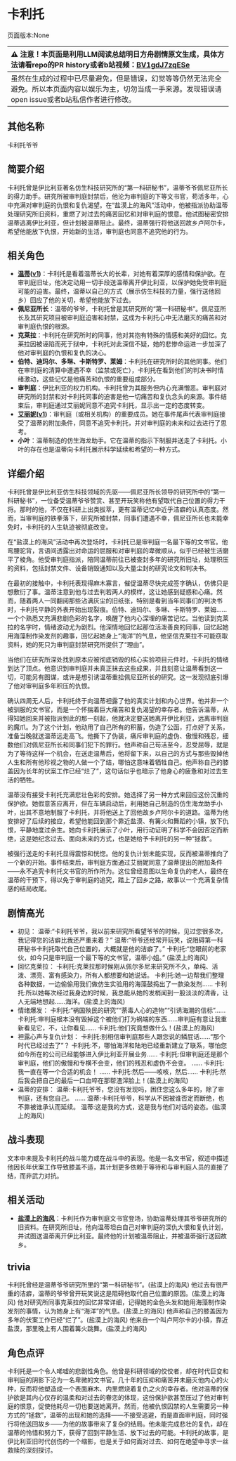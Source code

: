 # 卡利托
页面版本:None
 

| :warning: 注意！本页面是利用LLM阅读总结明日方舟剧情原文生成，具体方法请看repo的PR history或者b站视频：[BV1gdJ7zqESe](https://www.bilibili.com/video/BV1gdJ7zqESe/)         |
|:----------------------------|
| 虽然在生成的过程中已尽量避免，但是错误，幻觉等等仍然无法完全避免。所以本页面内容以娱乐为主，切勿当成一手来源。发现错误请open issue或者b站私信作者进行修改。|



## 其他名称
卡利托爷爷
## 简要介绍
卡利托曾是伊比利亚著名仿生科技研究所的“第一科研秘书”，温蒂爷爷佩尼亚所长的得力助手。研究所被审判庭封禁后，他沦为审判庭的下等文书官，苟活多年，心中充满对审判庭的仇恨和复仇渴望。在“盐漠上的海风”活动中，他被指派协助温蒂处理研究所旧资料，重燃了对过去的痛苦回忆和对审判庭的恨意。他试图秘密安排温蒂逃离伊比利亚，但计划被温蒂阻止。最终，温蒂强行将他送回故乡卢阿尔卡，希望他能放下仇恨，开始新的生活，审判庭也同意不追究他的行为。
## 相关角色
-   **[温蒂](char_400_weedy.md)([v1](../chars/char_400_weedy.md))**：卡利托是看着温蒂长大的长辈，对她有着深厚的感情和保护欲。在审判庭旧址，他决定动用一切手段送温蒂离开伊比利亚，以保护她免受审判庭可能的迫害。最终，温蒂以自己的方式（展示仿生科技的力量，强行送他回乡）回应了他的关切，希望他能放下过去。
-   **佩尼亚所长**：温蒂的爷爷，卡利托曾是其研究所的“第一科研秘书”。佩尼亚所长及其研究项目被审判庭迫害和封禁，这成为卡利托心中无法磨灭的痛苦和对审判庭仇恨的根源。
-   **克莱拉**：卡利托在研究所时的同事，他对其抱有特殊的情感和美好的回忆。克莱拉因被诬陷而死于狱中，卡利托对此深信不疑，她的悲惨命运进一步加深了他对审判庭的仇恨和复仇的决心。
-   **伯特、迪玛尔、多琳、卡斯特罗、莱姆**：卡利托在研究所时的其他同事。他们在审判庭的清算中遭遇不幸（监禁或死亡），卡利托在看到他们的判决书时情绪激动，这些记忆是他痛苦和仇恨的重要组成部分。
-   **审判庭**：伊比利亚的权力机构。卡利托曾为其服务但内心充满憎恶。审判庭对研究所的封禁和对卡利托同事的迫害是他一切痛苦和复仇念头的来源。事件结束后，审判庭通过艾丽妮同意不追究卡利托，显示出一定的态度转变。
-   **[艾丽妮](char_4009_irene.md)([v1](../chars/char_4009_irene.md))**：审判庭（或相关机构）的重要成员。她在事件尾声代表审判庭接受了温蒂的附加条件，同意不追究卡利托，并对审判庭的未来和过去进行了思考。
-   **小叶**：温蒂制造的仿生海龙助手。它在温蒂的指示下制服并送走了卡利托。小叶的存在也是温蒂向卡利托展示科学延续和希望的一种方式。
## 详细介绍
卡利托曾是伊比利亚仿生科技领域的先驱——佩尼亚所长领导的研究所中的“第一科研秘书”，一位备受温蒂爷爷赞赏、甚至开玩笑称他有望取代自己位置的得力干将。那时的他，不仅在科研上出类拔萃，更有温蒂记忆中近乎洁癖的认真态度。然而，当审判庭的铁拳落下，研究所被封禁，同事们遭遇不幸，佩尼亚所长也未能幸免时，卡利托的人生轨迹被彻底改变。

在“盐漠上的海风”活动中再次登场时，卡利托已是审判庭一名最下等的文书官。他弯腰驼背，言语间透露出对命运的屈服和对审判庭的卑微顺从，似乎已经被生活磨平了棱角。他受审判庭指派，陪同温蒂前往已被查封多年的研究所旧址，处理积压的资料，包括封禁文件、设备销毁通知以及大量尘封的研究论文和判决书。

在最初的接触中，卡利托表现得麻木寡言，催促温蒂尽快完成签字确认，仿佛只是想敷衍了事。温蒂注意到他与过去判若两人的模样，这让她感到疑惑和心痛。然而，随着两人一同翻阅那些沾满灰尘的旧纸张，特别是看到当年同事们的判决书时，卡利托平静的外表开始出现裂痕。伯特、迪玛尔、多琳、卡斯特罗、莱姆……一个个熟悉又充满悲剧色彩的名字，唤醒了他内心深埋的痛苦记忆。当他读到克莱拉的名字时，情绪波动尤为剧烈。他深情地回忆起那位活泼善良的同事，回忆起她用海藻制作染发剂的趣事，回忆起她身上“海洋”的气息，他坚信克莱拉不可能窃取资料，她的死只为审判庭封禁研究所提供了“理由”。

当他们在研究所深处找到原本应被彻底销毁的核心实验项目元件时，卡利托的情绪到达了顶点。他意识到审判庭并未真正抹去这些成果，并且刻意让温蒂看到这一切，可能另有图谋，或许是想引诱温蒂重拾佩尼亚所长的研究。这一发现彻底引爆了他对审判庭多年积压的仇恨。

确认四周无人后，卡利托终于向温蒂袒露了他的真实计划和内心世界。他并非一个被驯服的文书官，而是一个怀揣着巨大痛苦和复仇渴望的幸存者。他告诉温蒂，从得知她回来并被指派到此的那一刻起，他就决定要送她离开伊比利亚，远离审判庭的魔爪。为了这个计划，他动用了自己所有的积蓄，伪造了公函，打点好了关系，准备当晚就送温蒂远走高飞。他撕下了伪装，痛斥审判庭的虚伪、傲慢和残忍，细数他们对佩尼亚所长和同事们犯下的罪行。他声称自己苟活至今，忍受屈辱，就是为了等待这样一个机会，在送走温蒂后，他将留下来，以自己的方式与那些毁掉他人生和所有他珍视之物的人做一个了结，哪怕这意味着牺牲自己。他声称自己的膝盖因为长年的伏案工作已经“烂了”，这句话似乎也暗示了他身心的疲惫和对过去生活的牺牲。

温蒂没有接受卡利托充满悲壮色彩的安排。她选择了另一种方式来回应这份沉重的保护欲。她假意答应离开，但在车辆启动后，利用她自己制造的仿生海龙助手小叶，出其不意地制服了卡利托，并将他送上了回他故乡卢阿尔卡的道路。温蒂为他安排好了后续的接应，希望他能回到那个靠近盐漠、有篝火和舞蹈的小镇，放下仇恨，平静地度过余生。她向卡利托展示了小叶，用行动证明了科学不会因否定而断绝，这是她纪念过去、面向未来的方式，也是她给予卡利托的另一种“拯救”。

被强行送走的卡利托显得震惊和恍惚。他的复仇计划未能实现，反而被温蒂推向了一个新的开始。事件结束后，审判庭方面通过艾丽妮同意了温蒂提出的附加条件——永不追究卡利托文书官的所作所为。这位曾经意图以生命复仇的老人，最终在温蒂的干预下，得以免于审判庭的追究，踏上了回乡之路，故事以一个充满复杂情感的结局收尾。
## 剧情高光
*   初见：
    温蒂:“卡利托爷爷，我以前来研究所看望爷爷的时候，见过您很多次，我记得您的洁癖比我还严重来着？”
    温蒂:“爷爷还经常开玩笑，说阻碍第一科研秘书卡利托取代自己位置的，大概就是他的洁癖了。”
    卡利托:“您眼前的老家伙，如今只是审判庭一个最下等的文书官，温蒂小姐。” (盐漠上的海风)
*   回忆克莱拉：
    卡利托:克莱拉那时候刚从佩尔多尼来研究所不久，单纯、活泼、漂亮、富有感染力，所有人都想要和她说话。
    卡利托:她一边帮我们整理各种数据，一边偷偷用我们做仿生实验用的海藻鼓捣出了一款染发剂......
    卡利托:所以她每次经过我身边的时候，我总能从她的发梢闻到一股淡淡的清香，让人无端地想起......海洋。(盐漠上的海风)
*   情绪爆发：
    卡利托:“祸国殃民的研究”“荼毒人心的造物”“引诱海潮的信标”......
    卡利托:审判庭根本没有毁掉这个被他们打为祸端的东西......审判庭有意让我重新看见它，不，让你看见......
    卡利托:他们究竟想做什么！(盐漠上的海风)
*   袒露心声与复仇计划：
    卡利托:别相信审判庭那些人跟您说的鳞屁话......“那个时代已经过去了”？
    卡利托:不，哪怕海洋和陆地已经重新建立了联系，哪怕您如今所在的公司已经能够进入伊比利亚开展业务......
    卡利托:但审判庭还是那个审判庭，他们的傲慢和专横不会变，他们的残忍和虚伪不会变。
    ......
    卡利托:我一直在等一个合适的机会！
    ......
    卡利托:然后——咳咳，然后......
    卡利托:然后我会把自己的最后一口血啐在那帮渣滓脸上！(盐漠上的海风)
*   温蒂的安排：
    温蒂:卡利托爷爷，您没有发现吗，困住您这么多年的，除了审判庭，还有您自己。
    ......
    温蒂:卡利托爷爷，科学从不因被谁否定而断绝，也不靠被谁承认而延续。
    温蒂:这是我的方式，这是我与他们对话的姿态。(盐漠上的海风)
## 战斗表现
文本中未提及卡利托的战斗能力或在战斗中的表现。他是一名文书官，叙述中描述他因长年伏案工作导致膝盖不适，其计划更多依赖于等待和与审判庭人员的直接了结，而非武力对抗。
## 相关活动
-   **[盐漠上的海风](../stories/story_weedy_set_2.md)**：卡利托作为审判庭文书官登场，协助温蒂处理其爷爷研究所的旧资料。在研究所旧址，他向温蒂坦白自己对审判庭的深仇大恨和复仇计划，并试图送温蒂离开伊比利亚。最终他的计划被温蒂阻止，并被温蒂强行送回故乡。
## trivia
卡利托曾经是温蒂爷爷研究所里的“第一科研秘书”。(盐漠上的海风)
他过去有很严重的洁癖，温蒂的爷爷曾开玩笑说这是阻碍他取代自己位置的原因。(盐漠上的海风)
他对研究所同事克莱拉的回忆非常详细，记得她的金色头发和她用海藻制作染发剂的事情，认为她身上有“海洋”的气息。(盐漠上的海风)
他声称自己的膝盖因为多年的伏案工作已经“烂了”。(盐漠上的海风)
他来自一个叫卢阿尔卡的小镇，靠近盐漠，那里晚上有人围着篝火跳舞。(盐漠上的海风)
## 角色点评
卡利托是一个令人唏嘘的悲剧性角色。他曾是科研领域的佼佼者，却在时代巨变和审判庭的阴影下沦为一名卑微的文书官。几十年的压抑和痛苦并未磨灭他内心的火种，反而将他塑造成一个表面麻木、内里燃烧着复仇之火的幸存者。他对温蒂的保护欲是其内心仅存的温柔和对过去的眷恋的体现，这份保护欲甚至压过了他对审判庭的恨意，促使他耗尽一切也要送她离开。然而，他被仇恨囚禁的人生需要另一种方式的“拯救”，温蒂的出现和她的选择——不接受逃避，而是直面审判庭，同时强行将他送回故乡——为他的故事带来了复杂的结局。他未能完成悲壮的复仇，却在温蒂的怜惜和努力下，获得了回到平静生活、放下过去的可能。卡利托的故事，是伊比利亚旧时代创伤的一个缩影，也是关于如何面对过去、如何在绝望中寻求一丝救赎的深刻探讨。